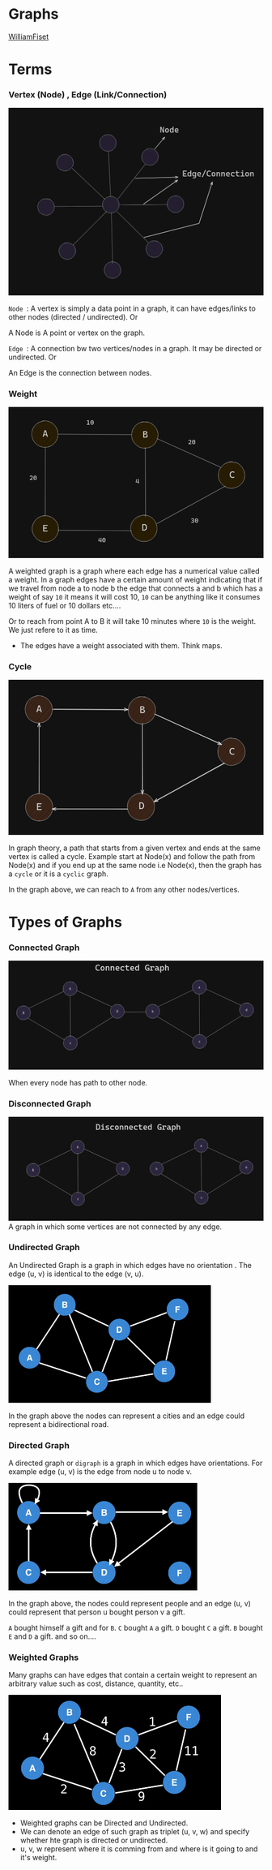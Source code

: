 # Graphs

[WilliamFiset](https://youtube.com/playlist?list=PLDV1Zeh2NRsDGO4--qE8yH72HFL1Km93P&si=fRcGAwgmU00azmoO)

# Terms

### Vertex (Node) , Edge (Link/Connection)

![Vertex](./res/node_edge.png)

`Node `: A vertex is simply a data point in a graph, it can have edges/links to other nodes (directed / undirected). Or

A Node is A point or vertex on the graph.

`Edge `: A connection bw two vertices/nodes in a graph. It may be directed or undirected. Or

An Edge is the connection between nodes.

### Weight

![Weight](./res/weight.png)

A weighted graph is a graph where each edge has a numerical value called a weight. In a graph edges have a certain amount of weight indicating that if we travel from node a to node b the edge that connects a and b which has a weight of say `10` it means it will cost 10, `10` can be anything like it consumes 10 liters of fuel or 10 dollars etc....

Or to reach from point A to B it will take 10 minutes where `10` is the weight. We just refere to it as time.

- The edges have a weight associated with them. Think maps.


### Cycle

![Cycle](./res/cycle.png)

In graph theory, a path that starts from a given vertex and ends at the same vertex is called a cycle. Example start at Node(x) and follow the path from Node(x) and if you end up at the same node i.e Node(x), then the graph has a `cycle` or it is a `cyclic` graph.

In the graph above, we can reach to `A` from any other nodes/vertices.


# Types of Graphs

### Connected Graph

![Connected Graph](./res/connected_graph.png)

When every node has path to other node.

### Disconnected Graph
![Disconnected Graph](./res/disconnected_graph.png)
A graph in which some vertices are not connected by any edge.

### Undirected Graph

An Undirected Graph is a graph in which edges have no orientation . The edge (u, v) is identical to the edge (v, u).

![Undirected Graphs](./res/undirected_graph.png)

In the graph above the nodes can represent a cities and an edge could represent a bidirectional road.


### Directed Graph

A directed graph or `digraph` is a graph in which edges have orientations. For example edge (u, v) is the edge from node u to node v.

![Directed Graph](./res/directed_graph.png)

In the graph above, the nodes could represent people and an edge (u, v) could represent that person u bought person v a gift.

`A` bought himself a gift and for `B`.
`C` bought `A` a gift.
`D` bought `C` a gift.
`B` bought `E` and `D` a gift. and so on....


### Weighted Graphs

Many graphs can have edges that contain a certain weight to represent an arbitrary value such as cost, distance, quantity, etc..

![Weighted Graphs](./res/weighted_graphs.png)

- Weighted graphs can be Directed and Undirected.
- We can denote an edge of such graph as triplet (u, v, w) and specify whether hte graph is directed or undirected.
- u, v, w represent where it is comming from and where is it going to and it's weight.

